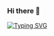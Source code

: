 ### Hi there 👋

[![Typing SVG](https://readme-typing-svg.herokuapp.com?color=%2336BCF7&lines=I'm+Computer+science+student)](https://git.io/typing-svg)
